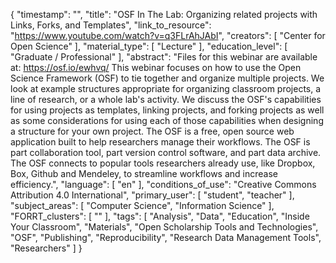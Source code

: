 {
    "timestamp": "",
    "title": "OSF In The Lab: Organizing related projects  with Links, Forks, and Templates",
    "link_to_resource": "https://www.youtube.com/watch?v=q3FLrAhJAbI",
    "creators": [
        "Center for Open Science"
    ],
    "material_type": [
        "Lecture"
    ],
    "education_level": [
        "Graduate / Professional"
    ],
    "abstract": "Files for this webinar are available at: https://osf.io/ewhvq/ This webinar focuses on how to use the Open Science Framework (OSF) to tie together and organize multiple projects. We look at example structures appropriate for organizing classroom projects, a line of research, or a whole lab's activity. We discuss the OSF's capabilities for using projects as templates, linking projects, and forking projects as well as some considerations for using each of those capabilities when designing a structure for your own project.  The OSF is a free, open source web application built to help researchers manage their workflows. The OSF is part collaboration tool, part version control software, and part data archive. The OSF connects to popular tools researchers already use, like Dropbox, Box, Github and Mendeley, to streamline workflows and increase efficiency.",
    "language": [
        "en"
    ],
    "conditions_of_use": "Creative Commons Attribution 4.0 International",
    "primary_user": [
        "student",
        "teacher"
    ],
    "subject_areas": [
        "Computer Science",
        "Information Science"
    ],
    "FORRT_clusters": [
        ""
    ],
    "tags": [
        "Analysis",
        "Data",
        "Education",
        "Inside Your Classroom",
        "Materials",
        "Open Scholarship Tools and Technologies",
        "OSF",
        "Publishing",
        "Reproducibility",
        "Research Data Management Tools",
        "Researchers"
    ]
}